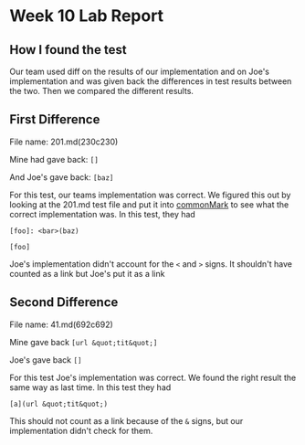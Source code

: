 # Week 10 Lab Report

## How I found the test
Our team used diff on the results of our implementation and on Joe's implementation and was given back the differences in test results between the two. Then we compared the different results.  

## First Difference

File name: 201.md(230c230)

Mine had gave back: `[]`

And Joe's gave back: `[baz]`

For this test, our teams implementation was correct. We figured this out by looking at the 201.md test file and put it into [commonMark](https://spec.commonmark.org/dingus/) to see what the correct implementation was. In this test, they had
```
[foo]: <bar>(baz)

[foo]
```
Joe's implementation didn't account for the `<` and `>` signs. It shouldn't have counted as a link but Joe's put it as a link

## Second Difference

File name: 41.md(692c692)

Mine gave back `[url &quot;tit&quot;]`

Joe's gave back `[]`

For this test Joe's implementation was correct. We found the right result the same way as last time. In this test they had
```
[a](url &quot;tit&quot;)
```
This should not count as a link because of the `&` signs, but our implementation didn't check for them.

